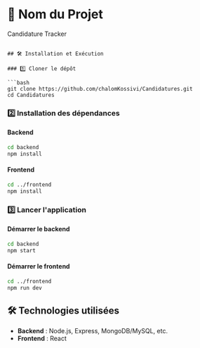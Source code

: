 # 🚀 Nom du Projet

Candidature Tracker

```

## 🛠️ Installation et Exécution

### 1️⃣ Cloner le dépôt

```bash
git clone https://github.com/chalomKossivi/Candidatures.git
cd Candidatures
```

### 2️⃣ Installation des dépendances

#### Backend

```bash
cd backend
npm install
```

#### Frontend

```bash
cd ../frontend
npm install
```

### 3️⃣ Lancer l'application

#### Démarrer le backend

```bash
cd backend
npm start
```

#### Démarrer le frontend

```bash
cd ../frontend
npm run dev
```

## 🛠 Technologies utilisées

- **Backend** : Node.js, Express, MongoDB/MySQL, etc.
- **Frontend** : React

